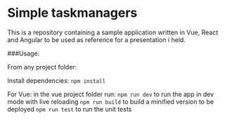 # Simple taskmanagers

This is a repository containing a sample application written in Vue, React and Angular to be used as reference for a presentation i held.


###Usage:

From any project folder:

Install dependencies:
```npm install```

For Vue:
in the vue project folder run:
`npm run dev` to run the app in dev mode with live reloading
`npm run build` to build a minified version to be deployed
`npm run test` to run the unit tests

